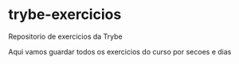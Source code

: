 # trybe-exercicios
Repositorio de exercicios da Trybe

Aqui vamos guardar todos os exercicios do curso por secoes e dias